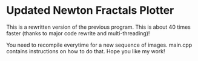# Updated Newton Fractals Plotter
This is a rewritten version of the previous program. This is about 40 times faster (thanks to major code rewrite and multi-threading)!

You need to recompile everytime for a new sequence of images. main.cpp contains instructions on how to do that. Hope you like my work!
